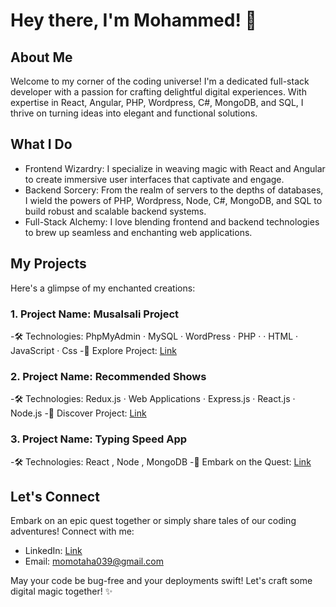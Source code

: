 # Hey there, I'm Mohammed! 👋

## About Me
Welcome to my corner of the coding universe! I'm a dedicated full-stack developer with a passion for crafting delightful digital experiences. With expertise in React, Angular, PHP, Wordpress, C#, MongoDB, and SQL, I thrive on turning ideas into elegant and functional solutions.

## What I Do
- Frontend Wizardry: I specialize in weaving magic with React and Angular to create immersive user interfaces that captivate and engage.
- Backend Sorcery: From the realm of servers to the depths of databases, I wield the powers of PHP, Wordpress, Node, C#, MongoDB, and SQL to build robust and scalable backend systems.
- Full-Stack Alchemy: I love blending frontend and backend technologies to brew up seamless and enchanting web applications.

## My Projects
Here's a glimpse of my enchanted creations:

### 1. Project Name: Musalsali Project
   -🛠️ Technologies: PhpMyAdmin · MySQL · WordPress · PHP · · HTML · JavaScript · Css
   -🌟 Explore Project: [Link](http://musalsali.byethost9.com)

### 2. Project Name: Recommended Shows
   -🛠️ Technologies: Redux.js · Web Applications · Express.js · React.js · Node.js
   -🌟 Discover Project: [Link](https://recommended-shows-mt.netlify.app/)

### 3. Project Name: Typing Speed App
   -🛠️ Technologies: React , Node , MongoDB
   -🌟 Embark on the Quest: [Link](https://typing-speed-mt.netlify.app/)


## Let's Connect
Embark on an epic quest together or simply share tales of our coding adventures! Connect with me:
- LinkedIn: [Link](https://www.linkedin.com/in/mohammed-taha-07141422b/)
- Email: momotaha039@gmail.com

May your code be bug-free and your deployments swift! Let's craft some digital magic together! ✨
